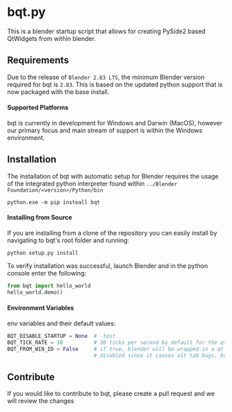 # bqt.py  
This is a blender startup script that allows for creating PySide2 based QtWidgets from within blender.

## Requirements
Due to the release of `Blender 2.83 LTS`, the minimum Blender version required for bqt is `2.83`.
This is based on the updated python support that is now packaged with the base install.  

#### Supported Platforms  
bqt is currently in development for Windows and Darwin (MacOS), however our primary
focus and main stream of support is within the Windows environment.

## Installation  
The installation of bqt with automatic setup for Blender requires the usage of the integrated python
interpreter found within `../Blender Foundation/<version>/Python/bin`
```commandline
python.exe -m pip insteall bqt
```

#### Installing from Source
If you are installing from a clone of the repository you can easily install by navigating
to bqt's root folder and running:
```commandline
python setup.py install
```

To verify installation was successful, launch Blender and in the python console enter
the following:
```python
from bqt import hello_world
hello_world.demo()
```  

#### Environment Variables
env variables and their default values:
```python
BQT_DISABLE_STARTUP = None  #  test
BQT_TICK_RATE = 30          # 30 ticks per second by default for the qt event loop
BQT_FROM_WIN_ID = False     # if true, blender will be wrapped in a qt window. 
                            # disabled since it causes alt tab bugs, breaking typing in blender
```
## Contribute
If you would like to contribute to bqt, please create a pull request and we will review
the changes
